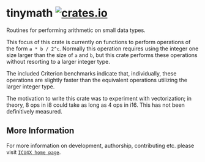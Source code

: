 # tinymath [![crates.io](https://img.shields.io/crates/v/tinymath)](https://crates.io/crates/tinymath)

Routines for performing arithmetic on small data types.

This focus of this crate is currently on functions to perform operations
of the form `a * b / 2^c`. Normally this operation requires using the
integer one size larger than the size of `a` and `b`, but this crate
performs these operations without resorting to a larger integer type.

The included Criterion benchmarks indicate that, individually, these
operations are slightly faster than the equivalent operations utilizing
the larger integer type.

The motivation to write this crate was to experiment with vectorization;
in theory, 8 ops in i8 could take as long as 4 ops in i16. This has not
been definitively measured.

## More Information

For more information on development, authorship, contributing etc. please visit [`ICU4X home page`](https://github.com/unicode-org/icu4x).
